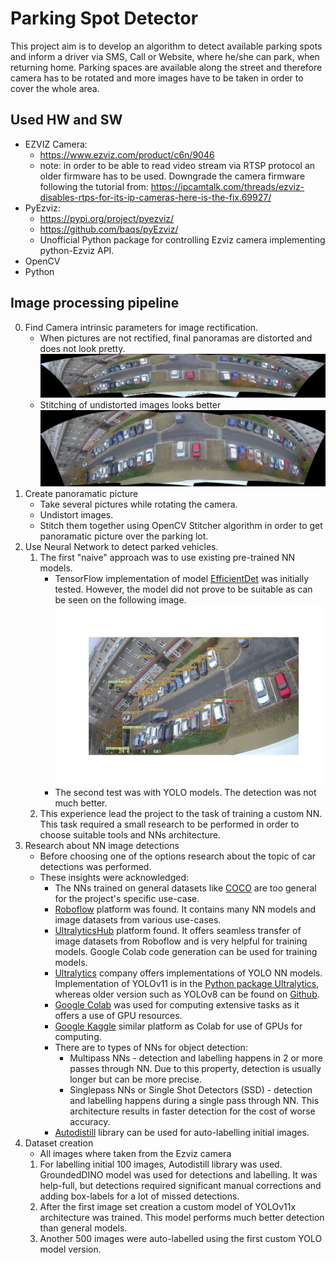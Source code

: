 # Parking Spot Detector
This project aim is to develop an algorithm to detect available parking spots and 
inform a driver via SMS, Call or Website, where he/she can park, 
when returning home. Parking spaces are available along the street and therefore 
camera has to be rotated and more images have to be taken in order to cover the 
whole area.

## Used HW and SW
* EZVIZ Camera:
  * https://www.ezviz.com/product/c6n/9046
  * note: in order to be able to read video stream via RTSP protocol an older firmware has to be used.
  Downgrade the camera firmware following the tutorial from: https://ipcamtalk.com/threads/ezviz-disables-rtps-for-its-ip-cameras-here-is-the-fix.69927/
* PyEzviz:
  * https://pypi.org/project/pyezviz/
  * https://github.com/baqs/pyEzviz/
  * Unofficial Python package for controlling Ezviz camera implementing python-Ezviz API.
* OpenCV
* Python

## Image processing pipeline
0) Find Camera intrinsic parameters for image rectification.
   * When pictures are not rectified, final panoramas are distorted and does not look pretty.
   ![distorted-panorama](./imgs/distorted_pano.jpg)
   * Stitching of undistorted images looks better
   ![undistorted_panorama](./imgs/undistorted_pano.jpg)
1) Create panoramatic picture
   * Take several pictures while rotating the camera.
   * Undistort images.
   * Stitch them together using OpenCV Stitcher algorithm in order to get panoramatic picture over the parking lot.
2) Use Neural Network to detect parked vehicles.
   1) The first "naive" approach was to use existing pre-trained NN models. 
      * TensorFlow implementation of model [EfficientDet](https://www.kaggle.com/models/tensorflow/efficientdet/tensorFlow2/d7) 
      was initially tested. However, the model did not prove to be suitable as can be seen on the following image.
      ![TF_detection](./imgs/TF_detection.jpg)
      * The second test was with YOLO models. The detection was not much better.
   2) This experience lead the project to the task of training a custom NN. This task required a small research to be performed 
   in order to choose suitable tools and NNs architecture.
3) Research about NN image detections
   * Before choosing one of the options research about the topic of car detections was performed.
   * These insights were acknowledged:
     * The NNs trained on general datasets like [COCO](https://cocodataset.org/#home) are too general for the project's specific use-case.
     * [Roboflow](https://roboflow.com/) platform was found. It contains many NN models and image datasets from various use-cases.
     * [UltralyticsHub](https://www.ultralytics.com/hub) platform found. It offers seamless transfer of image datasets from Roboflow
     and is very helpful for training models. Google Colab code generation can be used for training models.
     * [Ultralytics](https://docs.ultralytics.com/) company offers implementations of YOLO NN models. 
   Implementation of YOLOv11 is in the [Python package Ultralytics](https://pypi.org/project/ultralytics/), 
   whereas older version such as YOLOv8 can be found on [Github](https://github.com/ultralytics/ultralytics/blob/main/docs/en/models/yolov8.md).
     * [Google Colab](https://colab.research.google.com/) was used for computing extensive tasks as it offers a use of GPU resources.
     * [Google Kaggle](https://www.kaggle.com) similar platform as Colab for use of GPUs for computing.
     * There are to types of NNs for object detection:
       * Multipass NNs - detection and labelling happens in 2 or more passes through NN. Due to this property, detection is usually longer but can be more precise.
       * Singlepass NNs or Single Shot Detectors (SSD) - detection and labelling happens during a single pass through NN. 
       This architecture results in faster detection for the cost of worse accuracy.
     * [Autodistill](https://docs.autodistill.com/) library can be used for auto-labelling initial images.
4) Dataset creation
   * All images where taken from the Ezviz camera
   1) For labelling initial 100 images, Autodistill library was used. GroundedDINO model was used for detections and labelling. 
   It was help-full, but detections required significant manual corrections 
   and adding box-labels for a lot of missed detections.
   2) After the first image set creation a custom model of YOLOv11x architecture was trained. This model performs much better detection than general models.
   3) Another 500 images were auto-labelled using the first custom YOLO model version.